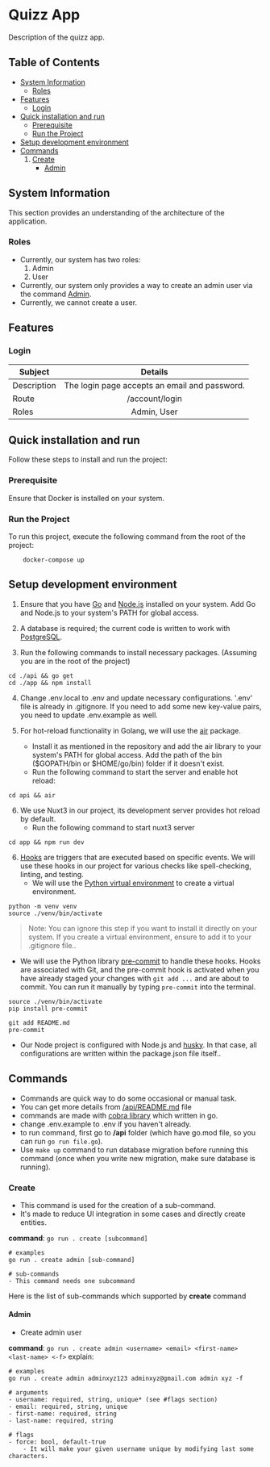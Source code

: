 # Quizz App

Description of the quizz app.

## Table of Contents

- [System Information](#system-information)
    - [Roles](#roles)
- [Features](#features)
    - [Login](#login)
- [Quick installation and run](#installation)
    - [Prerequisite](#prerequisite)
    - [Run the Project](#run-the-project)
- [Setup development environment](#setup-development-environment)
- [Commands](#commands)
    1. [Create](#create)
        - [Admin](#admin)

## System Information

This section provides an understanding of the architecture of the application.

### Roles

- Currently, our system has two roles:
    1. Admin
    2. User
- Currently, our system only provides a way to create an admin user via the command [Admin](#admin).
- Currently, we cannot create a user.

## Features

### Login

| Subject | Details |
| ------------- |:-------------:|
| Description | The login page accepts an email and password. |
| Route | /account/login |
| Roles | Admin, User |


## Quick installation and run

Follow these steps to install and run the project:

### Prerequisite

Ensure that Docker is installed on your system.

### Run the Project

To run this project, execute the following command from the root of the project:


```
    docker-compose up
```

## Setup development environment

1. Ensure that you have [Go](https://go.dev/) and [Node.js](https://nodejs.org/en) installed on your system. Add Go and Node.js to your system's PATH for global access.

2. A database is required; the current code is written to work with [PostgreSQL](https://www.postgresql.org/).

3. Run the following commands to install necessary packages. (Assuming you are in the root of the project)

~~~
cd ./api && go get
cd ./app && npm install
~~~

4. Change .env.local to .env and update necessary configurations. '.env' file is already in .gitignore. If you need to add some new key-value pairs, you need to update .env.example as well.

5. For hot-reload functionality in Golang, we will use the [air](https://github.com/cosmtrek/air) package.
   - Install it as mentioned in the repository and add the air library to your system's PATH for global access. Add the path of the bin ($GOPATH/bin or $HOME/go/bin) folder if it doesn't exist.
   - Run the following command to start the server and enable hot reload:

~~~
cd api && air
~~~

6. We use Nuxt3 in our project, its development server provides hot reload by default.
    - Run the following command to start nuxt3 server

~~~
cd app && npm run dev
~~~

6. [Hooks](https://git-scm.com/book/en/v2/Customizing-Git-Git-Hooks) are triggers that are executed based on specific events. We will use these hooks in our project for various checks like spell-checking, linting, and testing.
   - We will use the [Python virtual environment](https://docs.python.org/3/library/venv.html) to create a virtual environment.

~~~
python -m venv venv
source ./venv/bin/activate
~~~
   > Note: You can ignore this step if you want to install it directly on your system. If you create a virtual environment, ensure to add it to your .gitignore file..

   - We will use the Python library [pre-commit](https://pre-commit.com/) to handle these hooks. Hooks are associated with Git, and the pre-commit hook is activated when you have already staged your changes with `git add ...` and are about to commit. You can run it manually by typing `pre-commit` into the terminal.

~~~
source ./venv/bin/activate
pip install pre-commit

git add README.md
pre-commit
~~~

   - Our Node project is configured with Node.js and [husky](https://typicode.github.io/husky/get-started.html). In that case, all configurations are written within the package.json file itself..


## Commands

- Commands are quick way to do some occasional or manual task.
- You can get more details from [/api/README.md](https://github.com/Improwised/quizz-app/blob/develop/api/README.md) file
- commands are made with [cobra library](https://pkg.go.dev/github.com/spf13/cobra) which written in go.
- change .env.example to .env if you haven't already.
- to run command, first go to **/api** folder (which have go.mod file, so you can run `go run file.go`).
- Use `make up` command to run database migration before running this command (once when you write new migration, make sure database is running).

### Create

- This command is used for the creation of a sub-command.
- It's made to reduce UI integration in some cases and directly create entities.


**command**: `go run . create [subcommand]`
```
# examples
go run . create admin [sub-command]

# sub-commands
- This command needs one subcommand
```

Here is the list of sub-commands which supported by **create** command

#### Admin
- Create admin user

**command**: `go run . create admin <username> <email> <first-name> <last-name> <-f>`
explain:
```
# examples
go run . create admin adminxyz123 adminxyz@gmail.com admin xyz -f

# arguments
- username: required, string, unique* (see #flags section)
- email: required, string, unique
- first-name: required, string
- last-name: required, string

# flags
- force: bool, default-true
    - It will make your given username unique by modifying last some characters.
```
